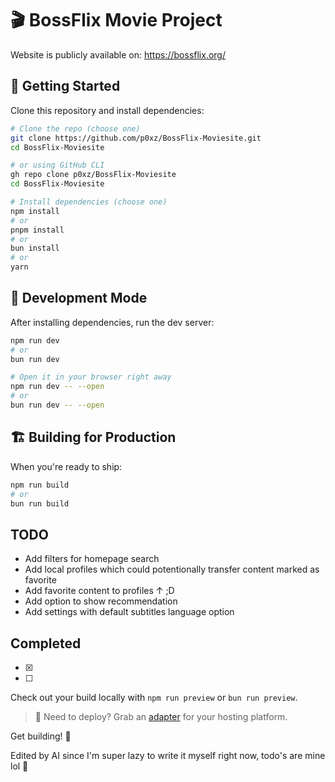 # 🎬 BossFlix Movie Project

Website is publicly available on: <https://bossflix.org/>

## 🚀 Getting Started

Clone this repository and install dependencies:

```sh
# Clone the repo (choose one)
git clone https://github.com/p0xz/BossFlix-Moviesite.git
cd BossFlix-Moviesite

# or using GitHub CLI
gh repo clone p0xz/BossFlix-Moviesite
cd BossFlix-Moviesite

# Install dependencies (choose one)
npm install
# or
pnpm install
# or
bun install
# or
yarn
```

## 🎯 Development Mode

After installing dependencies, run the dev server:

```sh
npm run dev
# or
bun run dev

# Open it in your browser right away
npm run dev -- --open
# or
bun run dev -- --open
```

## 🏗️ Building for Production

When you're ready to ship:

```sh
npm run build
# or
bun run build
```

## TODO

- Add filters for homepage search
- Add local profiles which could potentionally transfer content marked as favorite
- Add favorite content to profiles &#8593; ;D
- Add option to show recommendation
- Add settings with default subtitles language option

## Completed

- [x]
- [ ]

Check out your build locally with `npm run preview` or `bun run preview`.

> 📌 Need to deploy? Grab an [adapter](https://svelte.dev/docs/kit/adapters) for your hosting platform.

Get building! 🎥

Edited by AI since I'm super lazy to write it myself right now, todo's are mine lol 🫠​
